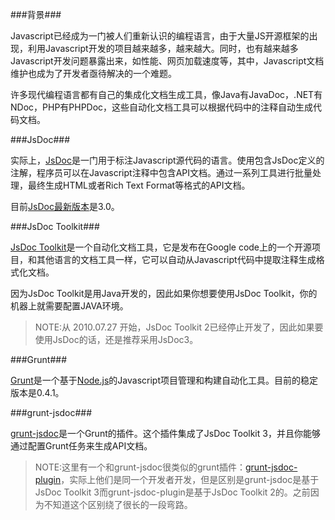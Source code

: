 ###背景###

Javascript已经成为一门被人们重新认识的编程语言，由于大量JS开源框架的出现，利用Javascript开发的项目越来越多，越来越大。同时，也有越来越多Javascript开发问题暴露出来，如性能、网页加载速度等，其中，Javascript文档维护也成为了开发者亟待解决的一个难题。

许多现代编程语言都有自己的集成化文档生成工具，像Java有JavaDoc，.NET有NDoc，PHP有PHPDoc，这些自动化文档工具可以根据代码中的注释自动生成代码文档。

###JsDoc###

实际上，[JsDoc](http://en.wikipedia.org/wiki/JSDoc)是一门用于标注Javascript源代码的语言。使用包含JsDoc定义的注解，程序员可以在Javascript注释中包含API文档。通过一系列工具进行批量处理，最终生成HTML或者Rich Text Format等格式的API文档。

目前[JsDoc最新版本](https://github.com/jsdoc3)是3.0。

###JsDoc Toolkit###

[JsDoc Toolkit](https://code.google.com/p/jsdoc-toolkit/)是一个自动化文档工具，它是发布在Google code上的一个开源项目，和其他语言的文档工具一样，它可以自动从Javascript代码中提取注释生成格式化文档。

因为JsDoc Toolkit是用Java开发的，因此如果你想要使用JsDoc Toolkit，你的机器上就需要配置JAVA环境。

>NOTE:从 2010.07.27 开始，JsDoc Toolkit 2已经停止开发了，因此如果要使用JsDoc的话，还是推荐采用JsDoc3。

###Grunt###

[Grunt](http://gruntjs.com/)是一个基于[Node.js](http://nodejs.org/)的Javascript项目管理和构建自动化工具。目前的稳定版本是0.4.1。

###grunt-jsdoc###

[grunt-jsdoc](https://npmjs.org/package/grunt-jsdoc)是一个Grunt的插件。这个插件集成了JsDoc Toolkit 3，并且你能够通过配置Grunt任务来生成API文档。

>NOTE:这里有一个和grunt-jsdoc很类似的grunt插件：[grunt-jsdoc-plugin](https://npmjs.org/package/grunt-jsdoc-plugin)，实际上他们是同一个开发者开发，但是区别是grunt-jsdoc是基于JsDoc Toolkit 3而grunt-jsdoc-plugin是基于JsDoc Toolkit 2的。之前因为不知道这个区别绕了很长的一段弯路。